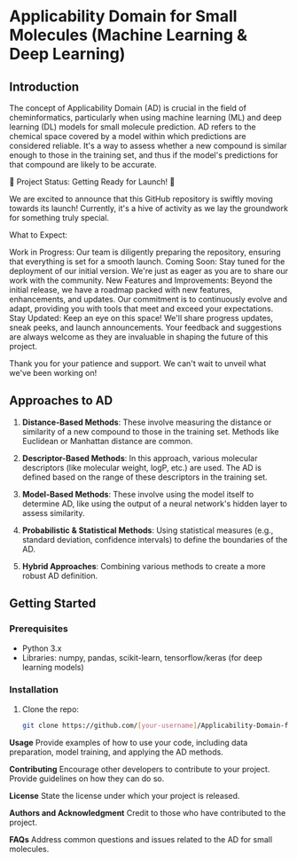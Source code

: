 # Applicability Domain for Small Molecules (Machine Learning & Deep Learning)

## Introduction

The concept of Applicability Domain (AD) is crucial in the field of cheminformatics, particularly when using machine learning (ML) and deep learning (DL) models for small molecule prediction. AD refers to the chemical space covered by a model within which predictions are considered reliable. It's a way to assess whether a new compound is similar enough to those in the training set, and thus if the model's predictions for that compound are likely to be accurate.

🚧 Project Status: Getting Ready for Launch! 🚧

We are excited to announce that this GitHub repository is swiftly moving towards its launch! Currently, it's a hive of activity as we lay the groundwork for something truly special.

What to Expect:

Work in Progress: Our team is diligently preparing the repository, ensuring that everything is set for a smooth launch.
Coming Soon: Stay tuned for the deployment of our initial version. We're just as eager as you are to share our work with the community.
New Features and Improvements: Beyond the initial release, we have a roadmap packed with new features, enhancements, and updates. Our commitment is to continuously evolve and adapt, providing you with tools that meet and exceed your expectations.
Stay Updated: Keep an eye on this space! We'll share progress updates, sneak peeks, and launch announcements. Your feedback and suggestions are always welcome as they are invaluable in shaping the future of this project.

Thank you for your patience and support. We can't wait to unveil what we've been working on!


## Approaches to AD

1. **Distance-Based Methods**: These involve measuring the distance or similarity of a new compound to those in the training set. Methods like Euclidean or Manhattan distance are common.

2. **Descriptor-Based Methods**: In this approach, various molecular descriptors (like molecular weight, logP, etc.) are used. The AD is defined based on the range of these descriptors in the training set.

3. **Model-Based Methods**: These involve using the model itself to determine AD, like using the output of a neural network's hidden layer to assess similarity.

4. **Probabilistic & Statistical Methods**: Using statistical measures (e.g., standard deviation, confidence intervals) to define the boundaries of the AD.

5. **Hybrid Approaches**: Combining various methods to create a more robust AD definition.

## Getting Started

### Prerequisites

- Python 3.x
- Libraries: numpy, pandas, scikit-learn, tensorflow/keras (for deep learning models)

### Installation

1. Clone the repo:
   ```bash
   git clone https://github.com/[your-username]/Applicability-Domain-for-Small-Molecules.git

**Usage**
Provide examples of how to use your code, including data preparation, model training, and applying the AD methods.

**Contributing**
Encourage other developers to contribute to your project. Provide guidelines on how they can do so.

**License**
State the license under which your project is released.

**Authors and Acknowledgment**
Credit to those who have contributed to the project.

**FAQs**
Address common questions and issues related to the AD for small molecules.
